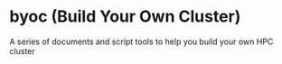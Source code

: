 # byoc (Build Your Own Cluster)

A series of documents and script tools to help you build your own HPC cluster